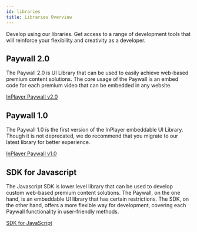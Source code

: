 ```yaml
---
id: libraries
title: Libraries Overview
---
```


Develop using our libraries. Get access to a range of development tools that will reinforce your flexibility and creativity as a developer.

## Paywall 2.0

The Paywall 2.0 is UI Library that can be used to easily achieve web-based premium content solutions. The core usage of the Paywall is an embed code for each premium video that can be embedded in any website.

[InPlayer Paywall v2.0](paywall2.md)

## Paywall 1.0

The Paywall 1.0 is the first version of the InPlayer embeddable UI Library. Though it is not deprecated, we do recommend that you migrate to our latest library for better experience. 

[InPlayer Paywall v1.0](paywall1.md)

## SDK for Javascript

The Javascript SDK is lower level library that can be used to develop custom web-based premium content solutions. The Paywall, on the one hand, is an embeddable UI library that has certain restrictions. The SDK, on the other hand, offers a more flexible way for development, covering each Paywall functionality in user-friendly methods. 

[SDK for JavaScript](jssdk.md)

